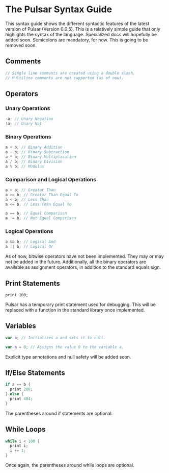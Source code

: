 # The Pulsar Syntax Guide
This syntax guide shows the different syntactic features of the latest version of Pulsar (Version 0.0.5). This is a relatively simple guide that only highlights the syntax of the language. Specialized docs will hopefully be added soon.
Semicolons are mandatory, for now. This is going to be removed soon.

## Comments
```rust
// Single line comments are created using a double slash.
// Multiline comments are not supported (as of now).
```

## Operators
### Unary Operations
```rust
-a; // Unary Negation
!a; // Unary Not
```
### Binary Operations
```rust
a + b; // Binary Addition
a - b; // Binary Subtraction
a * b; // Binary Multiplication
a / b; // Binary Division
a % b; // Modulus
```
### Comparison and Logical Operations
```rust
a > b; // Greater Than
a >= b; // Greater Than Equal To
a < b; // Less Than
a <= b; // Less Than Equal To

a == b; // Equal Comparison
a != b; // Not Equal Comparison
```
### Logical Operations
```rust
a && b; // Logical And
a || b; // Logical Or
```
As of now, bitwise operators have not been implemented. They may or may not be added in the future. Additionally, all the binary operators are available as assignment operators, in addition to the standard equals sign.

## Print Statements
```lox
print 100;
```
Pulsar has a temporary print statement used for debugging. This will be replaced with a function in the standard library once implemented.

## Variables
```kotlin
var a; // Initializes a and sets it to null.

var a = 0; // Assigns the value 0 to the variable a.
```
Explicit type annotations and null safety will be added soon.

## If/Else Statements
```rust
if a == b {
  print 200;
} else {
  print 404;
}
```
The parentheses around if statements are optional.

## While Loops
```rust
while i < 100 {
  print i;
  i += 1;
}
```
Once again, the parentheses around while loops are optional.
